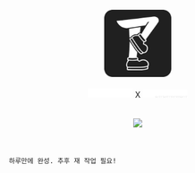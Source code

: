 <br />
<div align="center" >
<img src="assets/images/stepin_logo.png" width="120">
<br />
<br />
<img src="assets/images/BI.png" width="80">
X
<img src="assets/images/CI.png" width="80">
</div>
<br/>
<br/>


<div align="center">

<img src="https://img.shields.io/badge/Flutter-61DAFB?style=for-the-badge&logo=flutter&logoColor=white">
</div>
<br/>

<br/>

```sh
   하루만에 완성. 추후 재 작업 필요!
```